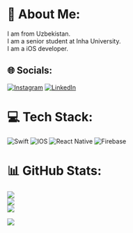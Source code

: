 # 💫 About Me:
I am from Uzbekistan.<br>I am a senior student at Inha University.<br>I am a iOS developer.<br>


## 🌐 Socials:
[![Instagram](https://img.shields.io/badge/Instagram-%23E4405F.svg?logo=Instagram&logoColor=white)](https://instagram.com/asadbek_khoshimov) [![LinkedIn](https://img.shields.io/badge/LinkedIn-%230077B5.svg?logo=linkedin&logoColor=white)](https://linkedin.com/in/asadbek-khoshimov-825926232) 

# 💻 Tech Stack:
![Swift](https://img.shields.io/badge/swift-F54A2A?style=for-the-badge&logo=swift&logoColor=white) ![IOS](https://img.shields.io/badge/IOS-%2320232a.svg?style=for-the-badge&logo=apple&logoColor=white) ![React Native](https://img.shields.io/badge/react_native-%2320232a.svg?style=for-the-badge&logo=react&logoColor=%2361DAFB) ![Firebase](https://img.shields.io/badge/firebase-%23039BE5.svg?style=for-the-badge&logo=firebase)
# 📊 GitHub Stats:
![](https://github-readme-stats.vercel.app/api?username=asadbekkhoshimov&theme=swift&hide_border=false&include_all_commits=true&count_private=true)<br/>
![](https://github-readme-streak-stats.herokuapp.com/?user=asadbekkhoshimov&theme=swift&hide_border=false)<br/>
![](https://github-readme-stats.vercel.app/api/top-langs/?username=asadbekkhoshimov&theme=swift&hide_border=false&include_all_commits=true&count_private=true&layout=compact)



[![](https://visitcount.itsvg.in/api?id=asadbekkhoshimov&icon=0&color=0)](https://visitcount.itsvg.in)


  
<!-- Proudly created with GPRM ( https://gprm.itsvg.in ) -->
